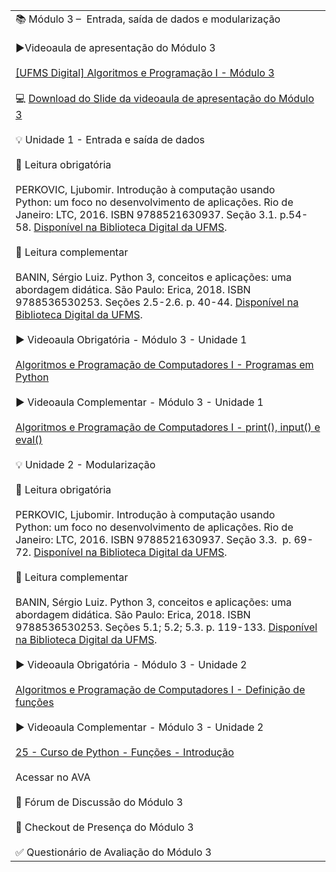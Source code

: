 |   |
|---|
|📚 Módulo 3 –  Entrada, saída de dados e modularização<br><br>▶️Videoaula de apresentação do Módulo 3<br><br>[[UFMS Digital] Algoritmos e Programação I - Módulo 3](https://www.google.com/url?q=https://youtu.be/AEQIPpWuG70&sa=D&source=editors&ust=1723382346018458&usg=AOvVaw05J6TjEiYIlY_wgIzyZs0K)<br><br>💻 [Download do Slide da videoaula de apresentação do Módulo 3](https://www.google.com/url?q=https://docs.google.com/presentation/d/1NDqjt0gg95xurqJSoeygxbtJ-Z8yB8M-q8JwnSU5Akk/export/pdf&sa=D&source=editors&ust=1723382346018901&usg=AOvVaw0LH4CWor8ylPIWrWUkW39x)<br><br>💡 Unidade 1 - Entrada e saída de dados<br><br>📕 Leitura obrigatória<br><br>PERKOVIC, Ljubomir. Introdução à computação usando Python: um foco no desenvolvimento de aplicações. Rio de Janeiro: LTC, 2016. ISBN 9788521630937. Seção 3.1. p.54-58. [Disponível na Biblioteca Digital da UFMS](https://www.google.com/url?q=https://pergamum.ufms.br/&sa=D&source=editors&ust=1723382346019783&usg=AOvVaw2Y6OX_BW6QqJMw7teoH1PQ).<br><br>📗 Leitura complementar<br><br>BANIN, Sérgio Luiz. Python 3, conceitos e aplicações: uma abordagem didática. São Paulo: Erica, 2018. ISBN 9788536530253. Seções 2.5-2.6. p. 40-44. [Disponível na Biblioteca Digital da UFMS](https://www.google.com/url?q=https://pergamum.ufms.br/&sa=D&source=editors&ust=1723382346020531&usg=AOvVaw0kA7ZMHwqM4EVSyPeHMQoW).<br><br>▶️ Videoaula Obrigatória - Módulo 3 - Unidade 1<br><br>[Algoritmos e Programação de Computadores I - Programas em Python](https://www.google.com/url?q=https://www.youtube.com/watch?v%3DBZ3O39957Oc%26list%3DPLxI8Can9yAHcUdIGv9aaZqkt-z0fepFa8%26index%3D11&sa=D&source=editors&ust=1723382346021358&usg=AOvVaw1q_7atYTz33K7WHH6YIomd)<br><br>▶️ Videoaula Complementar - Módulo 3 - Unidade 1<br><br>[Algoritmos e Programação de Computadores I - print(), input() e eval()](https://www.google.com/url?q=https://youtu.be/Dow-n6hqX-0?si%3DvQTSH9Mm_iw-8cqs&sa=D&source=editors&ust=1723382346021998&usg=AOvVaw1gX9C7ONRZgb6-7Iq-Cl3-) <br><br>💡 Unidade 2 - Modularização<br><br>📕 Leitura obrigatória<br><br>PERKOVIC, Ljubomir. Introdução à computação usando Python: um foco no desenvolvimento de aplicações. Rio de Janeiro: LTC, 2016. ISBN 9788521630937. Seção 3.3.  p. 69-72. [Disponível na Biblioteca Digital da UFMS](https://www.google.com/url?q=https://pergamum.ufms.br/&sa=D&source=editors&ust=1723382346022957&usg=AOvVaw0f5iiuZqazwfYcNo_kC-4f).<br><br>📗 Leitura complementar<br><br>BANIN, Sérgio Luiz. Python 3, conceitos e aplicações: uma abordagem didática. São Paulo: Erica, 2018. ISBN 9788536530253. Seções 5.1; 5.2; 5.3. p. 119-133. [Disponível na Biblioteca Digital da UFMS](https://www.google.com/url?q=https://pergamum.ufms.br/&sa=D&source=editors&ust=1723382346023688&usg=AOvVaw1wpwQLcClVbPJK0Hay_VLE).<br><br>▶️ Videoaula Obrigatória - Módulo 3 - Unidade 2<br><br>[Algoritmos e Programação de Computadores I - Definição de funções](https://www.google.com/url?q=https://www.youtube.com/watch?v%3DqCabcDN0LYI%26list%3DPLxI8Can9yAHcUdIGv9aaZqkt-z0fepFa8%26index%3D13&sa=D&source=editors&ust=1723382346024290&usg=AOvVaw2ZwesFjXL9Dlqo0CQd3YbW)<br><br>▶️ Videoaula Complementar - Módulo 3 - Unidade 2<br><br>[25 - Curso de Python - Funções - Introdução](https://www.google.com/url?q=https://youtu.be/t3frZSXDS3I?si%3DOSefQUMpEuWZ_Jvh&sa=D&source=editors&ust=1723382346025018&usg=AOvVaw2ooXN-_fN0TUk6KclgCcnm) <br><br>Acessar no AVA<br><br>💬 Fórum de Discussão do Módulo 3<br><br>📍 Checkout de Presença do Módulo 3<br><br>✅ Questionário de Avaliação do Módulo 3|